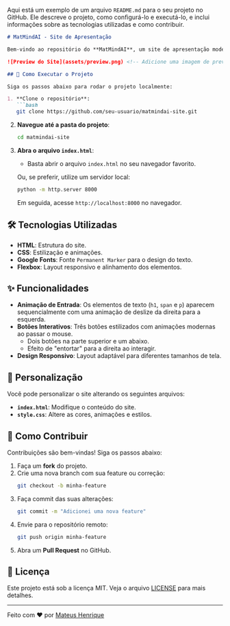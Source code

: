 Aqui está um exemplo de um arquivo `README.md` para o seu projeto no GitHub. Ele descreve o projeto, como configurá-lo e executá-lo, e inclui informações sobre as tecnologias utilizadas e como contribuir.

```markdown
# MatMindAI - Site de Apresentação

Bem-vindo ao repositório do **MatMindAI**, um site de apresentação moderno e animado para um bot fictício chamado MatMindAI. Este projeto foi desenvolvido com HTML e CSS, utilizando animações suaves e design responsivo.

![Preview do Site](assets/preview.png) <!-- Adicione uma imagem de preview se possível -->

## 🚀 Como Executar o Projeto

Siga os passos abaixo para rodar o projeto localmente:

1. **Clone o repositório**:
   ```bash
   git clone https://github.com/seu-usuario/matmindai-site.git
   ```

2. **Navegue até a pasta do projeto**:
   ```bash
   cd matmindai-site
   ```

3. **Abra o arquivo `index.html`**:
   - Basta abrir o arquivo `index.html` no seu navegador favorito.

   Ou, se preferir, utilize um servidor local:
   ```bash
   python -m http.server 8000
   ```
   Em seguida, acesse `http://localhost:8000` no navegador.

## 🛠 Tecnologias Utilizadas

- **HTML**: Estrutura do site.
- **CSS**: Estilização e animações.
- **Google Fonts**: Fonte `Permanent Marker` para o design do texto.
- **Flexbox**: Layout responsivo e alinhamento dos elementos.

## ✨ Funcionalidades

- **Animação de Entrada**: Os elementos de texto (`h1`, `span` e `p`) aparecem sequencialmente com uma animação de deslize da direita para a esquerda.
- **Botões Interativos**: Três botões estilizados com animações modernas ao passar o mouse.
  - Dois botões na parte superior e um abaixo.
  - Efeito de "entortar" para a direita ao interagir.
- **Design Responsivo**: Layout adaptável para diferentes tamanhos de tela.

## 🎨 Personalização

Você pode personalizar o site alterando os seguintes arquivos:

- **`index.html`**: Modifique o conteúdo do site.
- **`style.css`**: Altere as cores, animações e estilos.

## 🤝 Como Contribuir

Contribuições são bem-vindas! Siga os passos abaixo:

1. Faça um **fork** do projeto.
2. Crie uma nova branch com sua feature ou correção:
   ```bash
   git checkout -b minha-feature
   ```
3. Faça commit das suas alterações:
   ```bash
   git commit -m "Adicionei uma nova feature"
   ```
4. Envie para o repositório remoto:
   ```bash
   git push origin minha-feature
   ```
5. Abra um **Pull Request** no GitHub.

## 📄 Licença

Este projeto está sob a licença MIT. Veja o arquivo [LICENSE](LICENSE) para mais detalhes.

---

Feito com ❤️ por [Mateus Henrique](https://github.com/mateus-henriquee)
